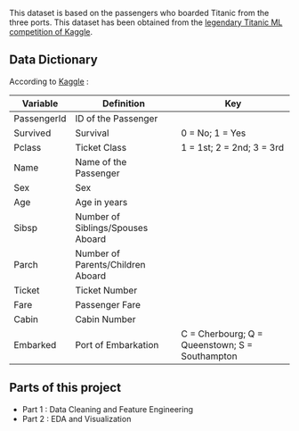This dataset is based on the passengers who boarded Titanic from the three ports. This dataset has been obtained from the [legendary Titanic ML competition of Kaggle](https://www.kaggle.com/c/titanic/).
## Data Dictionary
According to [Kaggle](https://www.kaggle.com/c/titanic/data?select=train.csv) :

Variable    | Definition          | Key
------------|---------------------|-------------
PassengerId | ID of the Passenger |
Survived    | Survival            |0 = No; 1 = Yes
Pclass      | Ticket Class        |1 = 1st; 2 = 2nd; 3 = 3rd
Name        | Name of the Passenger |
Sex         | Sex                 |
Age         | Age in years        |
Sibsp       | Number of Siblings/Spouses Aboard |
Parch       | Number of Parents/Children Aboard |
Ticket      | Ticket Number       |
Fare        | Passenger Fare      |
Cabin       | Cabin Number        |
Embarked    | Port of Embarkation |C = Cherbourg; Q = Queenstown; S = Southampton

## Parts of this project
- Part 1 : Data Cleaning and Feature Engineering
- Part 2 : EDA and Visualization
